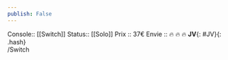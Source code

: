 ```yaml
---
publish: False
---
```

Console:: [[Switch]]
Status:: [[Solo]]
Prix :: 37€
Envie :: 🔥 🔥 🔥
**JV**{: #JV}{: .hash}  
/Switch